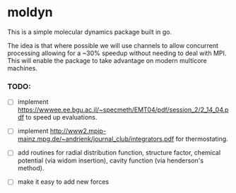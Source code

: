 # moldyn

This is a simple molecular dynamics package built in go.

The idea is that where possible we will use channels to allow concurrent processing allowing for a ~30% speedup without needing to deal with MPI. This will enable the package to take advantage on modern multicore machines.

### TODO:
* [ ] implement https://wwwee.ee.bgu.ac.il/~specmeth/EMT04/pdf/session_2/2_14_04.pdf to speed up evaluations.
* [ ] implement http://www2.mpip-mainz.mpg.de/~andrienk/journal_club/integrators.pdf for thermostating.
* [ ] add routines for radial distribution function, structure factor, chemical potential (via widom insertion), cavity function (via henderson's method).
* [ ] make it easy to add new forces

